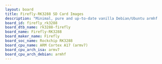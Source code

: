 ```yaml
---
layout: board
title: Firefly-RK3288 SD Card Images
description: "Minimal, pure and up-to-date vanilla Debian/Ubuntu armhf SD card images for Firefly-RK3288 by Firefly, SoC: Rockchip RK3288, CPU ISA: armv7"
board_id: firefly_rk3288
board_dtb_name: rk3288-firefly
board_name: Firefly-RK3288
board_maker_name: Firefly
board_soc_name: Rockchip RK3288
board_cpu_name: ARM Cortex A17 (armv7)
board_cpu_arch_isa: armv7
board_cpu_arch_debian: armhf
---
```

